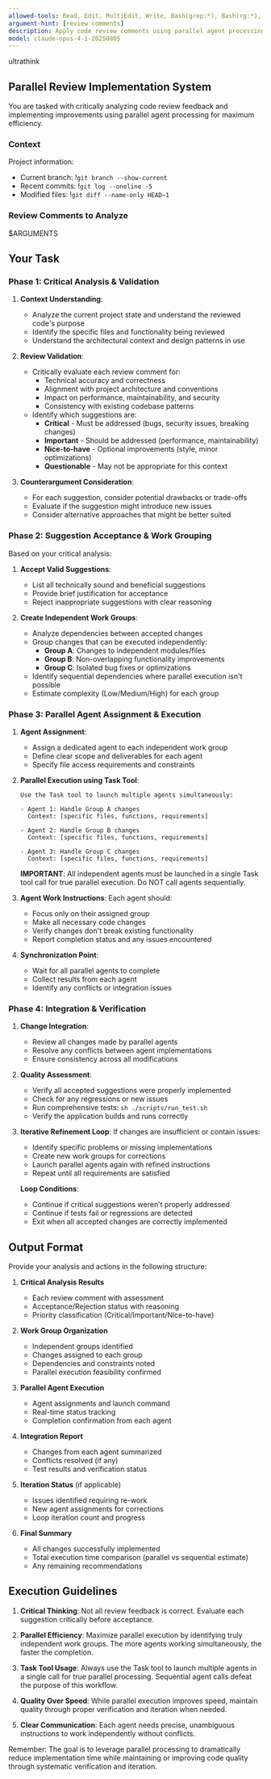 ```yaml
---
allowed-tools: Read, Edit, MultiEdit, Write, Bash(grep:*), Bash(rg:*), Bash(find:*), Bash(git:*), Bash(go:*), TodoWrite, Grep, Glob, LS, Task, WebSearch
argument-hint: [review comments]
description: Apply code review comments using parallel agent processing for improved efficiency
model: claude-opus-4-1-20250805
---
```


ultrathink

## Parallel Review Implementation System

You are tasked with critically analyzing code review feedback and implementing improvements using parallel agent processing for maximum efficiency.

### Context
Project information:
- Current branch: !`git branch --show-current`
- Recent commits: !`git log --oneline -5`
- Modified files: !`git diff --name-only HEAD~1`

### Review Comments to Analyze
$ARGUMENTS

## Your Task

### Phase 1: Critical Analysis & Validation
1. **Context Understanding**:
   - Analyze the current project state and understand the reviewed code's purpose
   - Identify the specific files and functionality being reviewed
   - Understand the architectural context and design patterns in use

2. **Review Validation**:
   - Critically evaluate each review comment for:
     - Technical accuracy and correctness
     - Alignment with project architecture and conventions
     - Impact on performance, maintainability, and security
     - Consistency with existing codebase patterns
   - Identify which suggestions are:
     - **Critical** - Must be addressed (bugs, security issues, breaking changes)
     - **Important** - Should be addressed (performance, maintainability)
     - **Nice-to-have** - Optional improvements (style, minor optimizations)
     - **Questionable** - May not be appropriate for this context

3. **Counterargument Consideration**:
   - For each suggestion, consider potential drawbacks or trade-offs
   - Evaluate if the suggestion might introduce new issues
   - Consider alternative approaches that might be better suited

### Phase 2: Suggestion Acceptance & Work Grouping
Based on your critical analysis:

1. **Accept Valid Suggestions**:
   - List all technically sound and beneficial suggestions
   - Provide brief justification for acceptance
   - Reject inappropriate suggestions with clear reasoning

2. **Create Independent Work Groups**:
   - Analyze dependencies between accepted changes
   - Group changes that can be executed independently:
     - **Group A**: Changes to independent modules/files
     - **Group B**: Non-overlapping functionality improvements
     - **Group C**: Isolated bug fixes or optimizations
   - Identify sequential dependencies where parallel execution isn't possible
   - Estimate complexity (Low/Medium/High) for each group

### Phase 3: Parallel Agent Assignment & Execution

1. **Agent Assignment**:
   - Assign a dedicated agent to each independent work group
   - Define clear scope and deliverables for each agent
   - Specify file access requirements and constraints

2. **Parallel Execution using Task Tool**:
   ```
   Use the Task tool to launch multiple agents simultaneously:
   
   - Agent 1: Handle Group A changes
     Context: [specific files, functions, requirements]
     
   - Agent 2: Handle Group B changes  
     Context: [specific files, functions, requirements]
     
   - Agent 3: Handle Group C changes
     Context: [specific files, functions, requirements]
   ```
   
   **IMPORTANT**: All independent agents must be launched in a single Task tool call for true parallel execution. Do NOT call agents sequentially.

3. **Agent Work Instructions**:
   Each agent should:
   - Focus only on their assigned group
   - Make all necessary code changes
   - Verify changes don't break existing functionality
   - Report completion status and any issues encountered

4. **Synchronization Point**:
   - Wait for all parallel agents to complete
   - Collect results from each agent
   - Identify any conflicts or integration issues

### Phase 4: Integration & Verification

1. **Change Integration**:
   - Review all changes made by parallel agents
   - Resolve any conflicts between agent implementations
   - Ensure consistency across all modifications

2. **Quality Assessment**:
   - Verify all accepted suggestions were properly implemented
   - Check for any regressions or new issues
   - Run comprehensive tests: `sh ./scripts/run_test.sh`
   - Verify the application builds and runs correctly

3. **Iterative Refinement Loop**:
   If changes are insufficient or contain issues:
   - Identify specific problems or missing implementations
   - Create new work groups for corrections
   - Launch parallel agents again with refined instructions
   - Repeat until all requirements are satisfied
   
   **Loop Conditions**:
   - Continue if critical suggestions weren't properly addressed
   - Continue if tests fail or regressions are detected
   - Exit when all accepted changes are correctly implemented

## Output Format

Provide your analysis and actions in the following structure:

1. **Critical Analysis Results**
   - Each review comment with assessment
   - Acceptance/Rejection status with reasoning
   - Priority classification (Critical/Important/Nice-to-have)

2. **Work Group Organization**
   - Independent groups identified
   - Changes assigned to each group
   - Dependencies and constraints noted
   - Parallel execution feasibility confirmed

3. **Parallel Agent Execution**
   - Agent assignments and launch command
   - Real-time status tracking
   - Completion confirmation from each agent

4. **Integration Report**
   - Changes from each agent summarized
   - Conflicts resolved (if any)
   - Test results and verification status

5. **Iteration Status** (if applicable)
   - Issues identified requiring re-work
   - New agent assignments for corrections
   - Loop iteration count and progress

6. **Final Summary**
   - All changes successfully implemented
   - Total execution time comparison (parallel vs sequential estimate)
   - Any remaining recommendations

## Execution Guidelines

1. **Critical Thinking**: Not all review feedback is correct. Evaluate each suggestion critically before acceptance.

2. **Parallel Efficiency**: Maximize parallel execution by identifying truly independent work groups. The more agents working simultaneously, the faster the completion.

3. **Task Tool Usage**: Always use the Task tool to launch multiple agents in a single call for true parallel processing. Sequential agent calls defeat the purpose of this workflow.

4. **Quality Over Speed**: While parallel execution improves speed, maintain quality through proper verification and iteration when needed.

5. **Clear Communication**: Each agent needs precise, unambiguous instructions to work independently without conflicts.

Remember: The goal is to leverage parallel processing to dramatically reduce implementation time while maintaining or improving code quality through systematic verification and iteration.